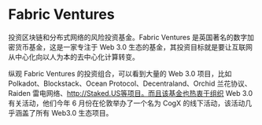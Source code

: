 # 

# Fabric Ventures

投资区块链和分布式网络的风险投资基金。Fabric Ventures 是英国著名的数字加密货币基金，这是一家专注于 Web 3.0 生态的基金，其投资目标就是要让互联网从中心化向以人为本的去中心化计算转变。

纵观 Fabric Ventures 的投资组合，可以看到大量的 Web 3.0 项目，比如 Polkadot、Blockstack、Ocean Protocol、Decentraland、Orchid 兰花协议、Raiden 雷电网络、http://Staked.US等项目。而且该基金也热衷于组织 Web 3.0 有关活动，他们今年 6 月份在伦敦举办了一个名为 CogX 的线下活动，该活动几乎涵盖了所有 Web3.0 生态项目。

